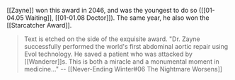 [[Zayne]] won this award in 2046, and was the youngest to do so ([[01-04.05 Waiting]], [[01-01.08 Doctor]]). The same year, he also won the [[Starcatcher Award]].

> Text is etched on the side of the exquisite award.
> "Dr. Zayne successfully performed the world's first abdominal aortic repair using Evol technology. He saved a patient who was attacked by [[Wanderer]]s. This is both a miracle and a monumental moment in medicine..."
> -- [[Never-Ending Winter#06 The Nightmare Worsens]]